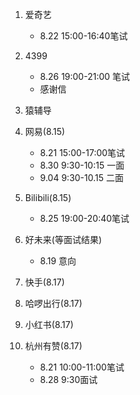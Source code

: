 1. 爱奇艺
    - 8.22 15:00-16:40笔试

2. 4399
    - 8.26 19:00-21:00 笔试
    - 感谢信

3. 猿辅导

4. 网易(8.15)
    - 8.21 15:00-17:00笔试
    - 8.30 9:30-10:15 一面
    - 9.04 9:30-10.15 二面

5. Bilibili(8.15)
    - 8.25 19:00-20:40笔试

6. 好未来(等面试结果)
    - 8.19 意向

7. 快手(8.17)

8. 哈啰出行(8.17)

9. 小红书(8.17)

10. 杭州有赞(8.17)
    - 8.21 10:00-11:00笔试
    - 8.28 9:30面试